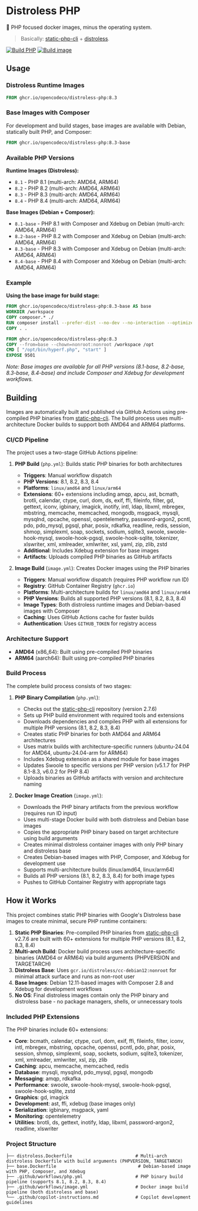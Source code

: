 # Distroless PHP

🐘 PHP focused docker images, minus the operating system.

> Basically: [static-php-cli](https://github.com/crazywhalecc/static-php-cli) + [distroless](https://github.com/GoogleContainerTools/distroless).

[![Build PHP](https://github.com/opencodeco/distroless-php/actions/workflows/php.yml/badge.svg)](https://github.com/opencodeco/distroless-php/actions/workflows/php.yml)
[![Build image](https://github.com/opencodeco/distroless-php/actions/workflows/image.yml/badge.svg)](https://github.com/opencodeco/distroless-php/actions/workflows/image.yml)

## Usage

### Distroless Runtime Images

```dockerfile
FROM ghcr.io/opencodeco/distroless-php:8.3
```

### Base Images with Composer

For development and build stages, base images are available with Debian, statically built PHP, and Composer:

```dockerfile
FROM ghcr.io/opencodeco/distroless-php:8.3-base
```

### Available PHP Versions

**Runtime Images (Distroless):**
- `8.1` - PHP 8.1 (multi-arch: AMD64, ARM64)
- `8.2` - PHP 8.2 (multi-arch: AMD64, ARM64)
- `8.3` - PHP 8.3 (multi-arch: AMD64, ARM64)
- `8.4` - PHP 8.4 (multi-arch: AMD64, ARM64)

**Base Images (Debian + Composer):**
- `8.1-base` - PHP 8.1 with Composer and Xdebug on Debian (multi-arch: AMD64, ARM64)
- `8.2-base` - PHP 8.2 with Composer and Xdebug on Debian (multi-arch: AMD64, ARM64)
- `8.3-base` - PHP 8.3 with Composer and Xdebug on Debian (multi-arch: AMD64, ARM64)
- `8.4-base` - PHP 8.4 with Composer and Xdebug on Debian (multi-arch: AMD64, ARM64)

### Example

**Using the base image for build stage:**

```dockerfile
FROM ghcr.io/opencodeco/distroless-php:8.3-base AS base
WORKDIR /workspace
COPY composer.* ./
RUN composer install --prefer-dist --no-dev --no-interaction --optimize-autoloader
COPY . .

FROM ghcr.io/opencodeco/distroless-php:8.3
COPY --from=base --chown=nonroot:nonroot /workspace /opt
CMD [ "/opt/bin/hyperf.php", "start" ]
EXPOSE 9501
```

*Note: Base images are available for all PHP versions (8.1-base, 8.2-base, 8.3-base, 8.4-base) and include Composer and Xdebug for development workflows.*

## Building

Images are automatically built and published via GitHub Actions using pre-compiled PHP binaries from [static-php-cli](https://github.com/crazywhalecc/static-php-cli). The build process uses multi-architecture Docker builds to support both AMD64 and ARM64 platforms.

### CI/CD Pipeline

The project uses a two-stage GitHub Actions pipeline:

1. **PHP Build** (`php.yml`): Builds static PHP binaries for both architectures
   - **Triggers**: Manual workflow dispatch
   - **PHP Versions**: 8.1, 8.2, 8.3, 8.4
   - **Platforms**: `linux/amd64` and `linux/arm64`
   - **Extensions**: 60+ extensions including amqp, apcu, ast, bcmath, brotli, calendar, ctype, curl, dom, ds, exif, ffi, fileinfo, filter, gd, gettext, iconv, igbinary, imagick, inotify, intl, ldap, libxml, mbregex, mbstring, memcache, memcached, mongodb, msgpack, mysqli, mysqlnd, opcache, openssl, opentelemetry, password-argon2, pcntl, pdo, pdo_mysql, pgsql, phar, posix, rdkafka, readline, redis, session, shmop, simplexml, soap, sockets, sodium, sqlite3, swoole, swoole-hook-mysql, swoole-hook-pgsql, swoole-hook-sqlite, tokenizer, xlswriter, xml, xmlreader, xmlwriter, xsl, yaml, zip, zlib, zstd
   - **Additional**: Includes Xdebug extension for base images
   - **Artifacts**: Uploads compiled PHP binaries as GitHub artifacts

2. **Image Build** (`image.yml`): Creates Docker images using the PHP binaries
   - **Triggers**: Manual workflow dispatch (requires PHP workflow run ID)
   - **Registry**: GitHub Container Registry (`ghcr.io`)
   - **Platforms**: Multi-architecture builds for `linux/amd64` and `linux/arm64`
   - **PHP Versions**: Builds all supported PHP versions (8.1, 8.2, 8.3, 8.4)
   - **Image Types**: Both distroless runtime images and Debian-based images with Composer
   - **Caching**: Uses GitHub Actions cache for faster builds
   - **Authentication**: Uses `GITHUB_TOKEN` for registry access

### Architecture Support

- **AMD64** (x86_64): Built using pre-compiled PHP binaries
- **ARM64** (aarch64): Built using pre-compiled PHP binaries

### Build Process

The complete build process consists of two stages:

1. **PHP Binary Compilation** (`php.yml`):
   - Checks out the [static-php-cli](https://github.com/crazywhalecc/static-php-cli) repository (version 2.7.6)
   - Sets up PHP build environment with required tools and extensions
   - Downloads dependencies and compiles PHP with all extensions for multiple PHP versions (8.1, 8.2, 8.3, 8.4)
   - Creates static PHP binaries for both AMD64 and ARM64 architectures
   - Uses matrix builds with architecture-specific runners (ubuntu-24.04 for AMD64, ubuntu-24.04-arm for ARM64)
   - Includes Xdebug extension as a shared module for base images
   - Updates Swoole to specific versions per PHP version (v5.1.7 for PHP 8.1-8.3, v6.0.2 for PHP 8.4)
   - Uploads binaries as GitHub artifacts with version and architecture naming

2. **Docker Image Creation** (`image.yml`):
   - Downloads the PHP binary artifacts from the previous workflow (requires run ID input)
   - Uses multi-stage Docker build with both distroless and Debian base images
   - Copies the appropriate PHP binary based on target architecture using build arguments
   - Creates minimal distroless container images with only PHP binary and distroless base
   - Creates Debian-based images with PHP, Composer, and Xdebug for development use
   - Supports multi-architecture builds (linux/amd64, linux/arm64)
   - Builds all PHP versions (8.1, 8.2, 8.3, 8.4) for both image types
   - Pushes to GitHub Container Registry with appropriate tags

## How it Works

This project combines static PHP binaries with Google's Distroless base images to create minimal, secure PHP runtime containers:

1. **Static PHP Binaries**: Pre-compiled PHP binaries from [static-php-cli](https://github.com/crazywhalecc/static-php-cli) v2.7.6 are built with 60+ extensions for multiple PHP versions (8.1, 8.2, 8.3, 8.4)
2. **Multi-arch Build**: Docker build process uses architecture-specific binaries (AMD64 or ARM64) via build arguments (PHPVERSION and TARGETARCH)
3. **Distroless Base**: Uses `gcr.io/distroless/cc-debian12:nonroot` for minimal attack surface and runs as non-root user
4. **Base Images**: Debian 12.11-based images with Composer 2.8 and Xdebug for development workflows
5. **No OS**: Final distroless images contain only the PHP binary and distroless base - no package managers, shells, or unnecessary tools

### Included PHP Extensions

The PHP binaries include 60+ extensions:
- **Core**: bcmath, calendar, ctype, curl, dom, exif, ffi, fileinfo, filter, iconv, intl, mbregex, mbstring, opcache, openssl, pcntl, pdo, phar, posix, session, shmop, simplexml, soap, sockets, sodium, sqlite3, tokenizer, xml, xmlreader, xmlwriter, xsl, zip, zlib
- **Caching**: apcu, memcache, memcached, redis
- **Database**: mysqli, mysqlnd, pdo_mysql, pgsql, mongodb
- **Messaging**: amqp, rdkafka
- **Performance**: swoole, swoole-hook-mysql, swoole-hook-pgsql, swoole-hook-sqlite, zstd
- **Graphics**: gd, imagick
- **Development**: ast, ffi, xdebug (base images only)
- **Serialization**: igbinary, msgpack, yaml
- **Monitoring**: opentelemetry
- **Utilities**: brotli, ds, gettext, inotify, ldap, libxml, password-argon2, readline, xlswriter

### Project Structure

```
├── distroless.Dockerfile                        # Multi-arch distroless Dockerfile with build arguments (PHPVERSION, TARGETARCH)
├── base.Dockerfile                               # Debian-based image with PHP, Composer, and Xdebug
├── .github/workflows/php.yml                    # PHP binary build pipeline (supports 8.1, 8.2, 8.3, 8.4)
├── .github/workflows/image.yml                  # Docker image build pipeline (both distroless and base)
└── .github/copilot-instructions.md              # Copilot development guidelines
```
